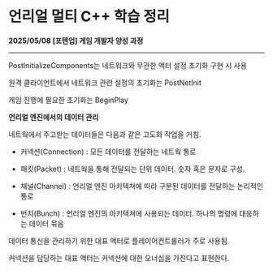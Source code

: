 # 언리얼 멀티 C++ 학습 정리

**2025/05/08 [포텐업] 게임 개발자 양성 과정**

---

PostInitializeComponents는 네트워크와 무관한 액터 설정 초기화 구현 시 사용

원격 클라이언트에서 네트워크 관련 설정의 초기화는 PostNetInit

게임 진행에 필요한 초기화는 BeginPlay



**언리얼 엔진에서의 데이터 관리**

네트웍에서 주고받는 데이터들은 다음과 같은 고도화 작업을 거침. 

* 커넥션(Connection) : 모든 데이터를 전달하는 네트웍 통로 

* 패킷(Packet) : 네트웍을 통해 전달되는 단위 데이터. 숫자 혹은 문자로 구성. 

* 채널(Channel) : 언리얼 엔진 아키텍쳐에 따라 구분된 데이터를 전달하는 논리적인 통로 

* 번치(Bunch) : 언리얼 엔진의 아키텍쳐에 사용되는 데이터. 하나의 명령에 대응하는 데이터 묶음 

데이터 통신을 관리하기 위한 대표 액터로 플레이어컨트롤러가 주로 사용됨. 

커넥션을 담당하는 대표 액터는 커넥션에 대한 오너십을 가진다고 표현한다.
